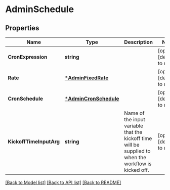# AdminSchedule

## Properties
Name | Type | Description | Notes
------------ | ------------- | ------------- | -------------
**CronExpression** | **string** |  | [optional] [default to null]
**Rate** | [***AdminFixedRate**](adminFixedRate.md) |  | [optional] [default to null]
**CronSchedule** | [***AdminCronSchedule**](adminCronSchedule.md) |  | [optional] [default to null]
**KickoffTimeInputArg** | **string** | Name of the input variable that the kickoff time will be supplied to when the workflow is kicked off. | [optional] [default to null]

[[Back to Model list]](../README.md#documentation-for-models) [[Back to API list]](../README.md#documentation-for-api-endpoints) [[Back to README]](../README.md)


